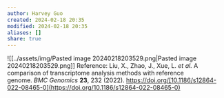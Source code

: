 ```yaml
---
author: Harvey Guo
created: 2024-02-18 20:35
modified: 2024-02-18 20:35
aliases: []
share: true
---
```


![[../assets/img/Pasted image 20240218203529.png|Pasted image 20240218203529.png]]
Reference: Liu, X., Zhao, J., Xue, L. _et al._ A comparison of transcriptome analysis methods with reference genome. _BMC Genomics_ **23**, 232 (2022). https://doi.org/[10.1186/s12864-022-08465-0](https://doi.org/10.1186/s12864-022-08465-0)
